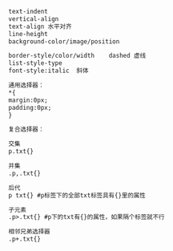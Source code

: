 ```markdown
text-indent
vertical-align
text-align 水平对齐
line-height
background-color/image/position
```

```markdown
border-style/color/width	dashed 虚线
list-style-type
font-style:italic  斜体
```

```markdown
通用选择器：
*{
margin:0px;
padding:0px;
}
```

```markdown
复合选择器：

交集
p.txt{}

并集
.p,.txt{}

后代
p txt{} #p标签下的全部txt标签具有{}里的属性

子元素
.p>.txt{} #p下的txt有{}的属性，如果隔个标签就不行

相邻兄弟选择器
.p+.txt{}
```

